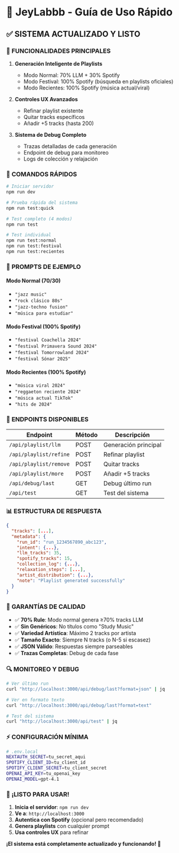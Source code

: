 # 🚀 JeyLabbb - Guía de Uso Rápido

## ✅ SISTEMA ACTUALIZADO Y LISTO

### 🎯 **FUNCIONALIDADES PRINCIPALES**

1. **Generación Inteligente de Playlists**
   - Modo Normal: 70% LLM + 30% Spotify
   - Modo Festival: 100% Spotify (búsqueda en playlists oficiales)
   - Modo Recientes: 100% Spotify (música actual/viral)

2. **Controles UX Avanzados**
   - Refinar playlist existente
   - Quitar tracks específicos
   - Añadir +5 tracks (hasta 200)

3. **Sistema de Debug Completo**
   - Trazas detalladas de cada generación
   - Endpoint de debug para monitoreo
   - Logs de colección y relajación

### 🚀 **COMANDOS RÁPIDOS**

```bash
# Iniciar servidor
npm run dev

# Prueba rápida del sistema
npm run test:quick

# Test completo (4 modos)
npm run test

# Test individual
npm run test:normal
npm run test:festival
npm run test:recientes
```

### 🎵 **PROMPTS DE EJEMPLO**

#### **Modo Normal (70/30)**
- `"jazz music"`
- `"rock clásico 80s"`
- `"jazz-techno fusion"`
- `"música para estudiar"`

#### **Modo Festival (100% Spotify)**
- `"festival Coachella 2024"`
- `"festival Primavera Sound 2024"`
- `"festival Tomorrowland 2024"`
- `"festival Sónar 2025"`

#### **Modo Recientes (100% Spotify)**
- `"música viral 2024"`
- `"reggaeton reciente 2024"`
- `"música actual TikTok"`
- `"hits de 2024"`

### 🔧 **ENDPOINTS DISPONIBLES**

| Endpoint | Método | Descripción |
|----------|--------|-------------|
| `/api/playlist/llm` | POST | Generación principal |
| `/api/playlist/refine` | POST | Refinar playlist |
| `/api/playlist/remove` | POST | Quitar tracks |
| `/api/playlist/more` | POST | Añadir +5 tracks |
| `/api/debug/last` | GET | Debug último run |
| `/api/test` | GET | Test del sistema |

### 📊 **ESTRUCTURA DE RESPUESTA**

```json
{
  "tracks": [...],
  "metadata": {
    "run_id": "run_1234567890_abc123",
    "intent": {...},
    "llm_tracks": 35,
    "spotify_tracks": 15,
    "collection_log": {...},
    "relaxation_steps": [...],
    "artist_distribution": {...},
    "note": "Playlist generated successfully"
  }
}
```

### 🎯 **GARANTÍAS DE CALIDAD**

- ✅ **70% Rule**: Modo normal genera ≥70% tracks LLM
- ✅ **Sin Genéricos**: No títulos como "Study Music"
- ✅ **Variedad Artística**: Máximo 2 tracks por artista
- ✅ **Tamaño Exacto**: Siempre N tracks (o N-5 si escasez)
- ✅ **JSON Válido**: Respuestas siempre parseables
- ✅ **Trazas Completas**: Debug de cada fase

### 🔍 **MONITOREO Y DEBUG**

```bash
# Ver último run
curl "http://localhost:3000/api/debug/last?format=json" | jq

# Ver en formato texto
curl "http://localhost:3000/api/debug/last?format=text"

# Test del sistema
curl "http://localhost:3000/api/test" | jq
```

### ⚡ **CONFIGURACIÓN MÍNIMA**

```bash
# .env.local
NEXTAUTH_SECRET=tu_secret_aqui
SPOTIFY_CLIENT_ID=tu_client_id
SPOTIFY_CLIENT_SECRET=tu_client_secret
OPENAI_API_KEY=tu_openai_key
OPENAI_MODEL=gpt-4.1
```

### 🎉 **¡LISTO PARA USAR!**

1. **Inicia el servidor**: `npm run dev`
2. **Ve a**: `http://localhost:3000`
3. **Autentica con Spotify** (opcional pero recomendado)
4. **Genera playlists** con cualquier prompt
5. **Usa controles UX** para refinar

**¡El sistema está completamente actualizado y funcionando! 🎵**
